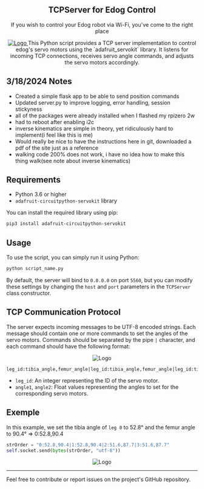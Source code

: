 <div align="center">    
    <h2 align="center">TCPServer for Edog Control</h2>
    <p align="center">
        If you wish to control your Edog robot via Wi-Fi, you've come to the right place
    </p>
    <a href="https://github.com/SolidMakers/edog-server">
        <img src="https://i.postimg.cc/tCtShWBv/Repo-illustartion.png" alt="Logo">
     </a>
This Python script provides a TCP server implementation to control edog's servo motors using the `adafruit_servokit` library. It listens for incoming TCP connections, receives servo angle commands, and adjusts the servo motors accordingly.
</div>

## 3/18/2024 Notes
- Created a simple flask app to be able to send position commands
- Updated server.py to improve logging, error handling, session stickyness
- all of the packages were already installed when I flashed my rpizero 2w
- had to reboot after enabling i2c
- inverse kinematics are simple in theory, yet ridiculously hard to implement(i feel like this is me)
- Would really be nice to have the instructions here in git, downloaded a pdf of the site just as a reference
- walking code 200% does not work, i have no idea how to make this thing walk(see note about inverse kinematics)

## Requirements
- Python 3.6 or higher
- `adafruit-circuitpython-servokit` library

You can install the required library using pip:

```bash
pip3 install adafruit-circuitpython-servokit
```

## Usage

To use the script, you can simply run it using Python:

```bash
python script_name.py
```

By default, the server will bind to `0.0.0.0` on port `5560`, but you can modify these settings by changing the `host` and `port` parameters in the `TCPServer` class constructor.

## TCP Communication Protocol

The server expects incoming messages to be UTF-8 encoded strings. Each message should contain one or more commands to set the angles of the servo motors. Commands should be separated by the pipe `|` character, and each command should have the following format:

<div align="center">  
    <img src="https://i.postimg.cc/2SbjKkgW/image.png" alt="Logo">
</div>

```
leg_id:tibia_angle,femur_angle|leg_id:tibia_angle,femur_angle|leg_id:tibia_angle,femur_angle
```

- `leg_id`: An integer representing the ID of the servo motor.
- `angle1`, `angle2`: Float values representing the angles to set for the corresponding servo motors.

## Exemple

In this example, we set the tibia angle of `leg 0` to 52.8° and the femur angle to 90.4° => 0:52.8,90.4
```python
strOrder = "0:52.8,90.4|1:52.8,90.4|2:51.6,87.7|3:51.6,87.7"
self.socket.send(bytes(strOrder, "utf-8"))
```

<div align="center">  
    <img src="https://i.postimg.cc/ydqBD26S/leg-and-servo-id-demo.png" alt="Logo">
</div>

---

Feel free to contribute or report issues on the project's GitHub repository.
